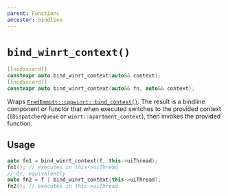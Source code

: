 ```yaml
---
parent: Functions
ancestor: bindline
---
```


# `bind_winrt_context()`

```c++
[[nodiscard]]
constexpr auto bind_winrt_context(auto&& context);
[[nodiscard]]
constexpr auto bind_winrt_context(auto&& fn, auto&& context);
```

Wraps [`FredEmmott::cppwinrt::bind_context()`](../../../cppwinrt/reference/functions/bind_context.md). The result is a bindline component or functor that when executed switches to the provided context (`IDispatcherQueue` or `winrt::apartment_context`), then invokes the provided function.

## Usage

```c++
auto fn1 = bind_winrt_context(f, this->uiThread);
fn1(); // executes in this->uiThread
// Or, equivalently
auto fn2 = f | bind_winrt_context(this->uiThread);
fn2(); // executes in this->uiThread
```